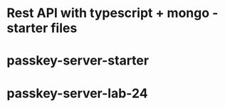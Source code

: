 # Rest API with typescript + mongo - starter files
# passkey-server-starter
# passkey-server-lab-24
